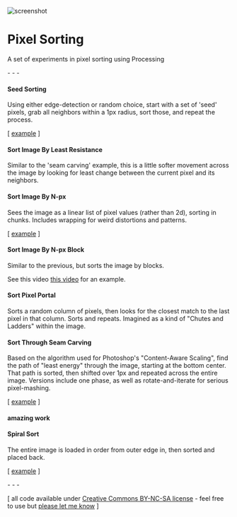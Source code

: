 ![screenshot](http://www.jeffreythompson.org/blog/wp-content/uploads/2012/12/02-web.png)

Pixel Sorting
============

A set of experiments in pixel sorting using Processing

\- \- \-

#### Seed Sorting
Using either edge-detection or random choice, start with a set of 'seed' pixels, grab all neighbors within a 1px radius, sort those, and repeat the process.

\[ [example](http://www.jeffreythompson.org/blog/2013/01/14/more-seed-sorting/) \]

#### Sort Image By Least Resistance
Similar to the 'seam carving' example, this is a little softer movement across the image by looking for least change between the current pixel and its neighbors.

#### Sort Image By N-px
Sees the image as a linear list of pixel values (rather than 2d), sorting in chunks.  Includes wrapping for weird distortions and patterns.

\[ [example](http://www.jeffreythompson.org/blog/2012/11/15/sort-by-n-pixels/) \]

#### Sort Image By N-px Block
Similar to the previous, but sorts the image by blocks.

See this video [this video](http://vimeo.com/53651911) for an example.

#### Sort Pixel Portal
Sorts a random column of pixels, then looks for the closest match to the last pixel in that column.  Sorts and repeats.  Imagined as a kind of "Chutes and Ladders" within the image.

#### Sort Through Seam Carving
Based on the algorithm used for Photoshop's "Content-Aware Scaling", find the path of "least energy" through the image, starting at the bottom center.  That path is sorted, then shifted over 1px and repeated across the entire image.  Versions include one phase, as well as rotate-and-iterate for serious pixel-mashing.

\[ [example](http://www.jeffreythompson.org/blog/2012/12/06/seam-sorting-rotate-and-iterate/) \]

#### amazing work
#### Spiral Sort
The entire image is loaded in order from outer edge in, then sorted and placed back.

\[ [example](http://www.jeffreythompson.org/blog/2012/12/10/spiral-sorting/) \]

\- \- \-

\[ all code available under [Creative Commons BY-NC-SA license](http://creativecommons.org/licenses/by-nc-sa/3.0/) - feel free to use but [please let me know](http://www.jeffreythompson.org) \]
